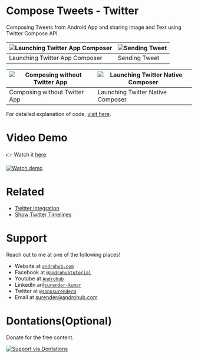 # Compose Tweets - Twitter
Composing Tweets from Android App and sharing Image and Text using Twitter Compose API.

![Launching Twitter App Composer](https://i0.wp.com/www.androhub.com/wp-content/uploads/2018/01/twitter_application_composer.jpg?resize=576%2C1024) | ![Sending Tweet](https://i0.wp.com/www.androhub.com/wp-content/uploads/2018/01/sending_tweet.jpg?resize=768%2C542)
---|---
Launching Twitter App Composer | Sending Tweet

![Composing without Twitter App](https://i2.wp.com/www.androhub.com/wp-content/uploads/2018/01/compose_tweet_in_browser.jpg?resize=614%2C1024) | ![Launching Twitter Native Composer](https://i1.wp.com/www.androhub.com/wp-content/uploads/2018/01/twitter_native_composer.jpg?resize=576%2C1024) 
---|---
Composing without Twitter App | Launching Twitter Native Composer

For detailed explanation of code, [visit here](http://www.androhub.com/android-compose-tweets-twitter/).

# Video Demo
👉 Watch it <a href="https://youtu.be/MMgJT68_Olg">here</a>.
<br>

[![Watch demo](http://i3.ytimg.com/vi/MMgJT68_Olg/hqdefault.jpg)](https://youtu.be/MMgJT68_Olg)

# Related

- [Twitter Integration](http://www.androhub.com/android-twitter-integration/)
- [Show Twitter Timelines](http://www.androhub.com/android-twitter-show-timelines/)

# Support
Reach out to me at one of the following places!

- Website at <a href="http://www.androhub.com/" target="_blank">`androhub.com`</a>
- Facebook at <a href="https://www.facebook.com/androhubtutorial/" target="_blank">`@androhubtutorial`</a>
- Youtube at <a href="https://www.youtube.com/channel/UCHJh3E9mtRzbM3WVVl9glJg" target="_blank">`Androhub`</a>
- LinkedIn ar<a href="https://www.linkedin.com/in/surender-kumar-681472a8?originalSubdomain=in" target="_blank">`@surender-kumar`</a>
- Twitter at <a href="https://twitter.com/sonusurender0/" target="_blank">`@sonusurender0`</a>
- Email at surender@androhub.com

# Dontations(Optional)
Donate for the free content.
<br>

[![Support via Dontations](https://www.paypalobjects.com/en_GB/i/btn/btn_donateCC_LG.gif)](https://www.paypal.com/cgi-bin/webscr?cmd=_donations&business=sonu.surendra0%40gmail.com&currency_code=USD&source=url)
